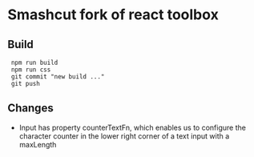 # Smashcut fork of react toolbox 

## Build 
  ```
   npm run build 
   npm run css 
   git commit "new build ..."
   git push 
  ```

## Changes 

 + Input has property counterTextFn, which enables us to configure the character counter in the lower right corner of a text input with a maxLength

